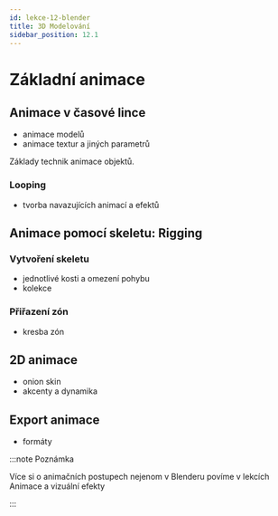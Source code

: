 ```yaml
---
id: lekce-12-blender
title: 3D Modelování
sidebar_position: 12.1
---
```


# Základní animace

## Animace v časové lince

- animace modelů
- animace textur a jiných parametrů

Základy technik animace objektů.

### Looping
- tvorba navazujících animací a efektů

## Animace pomocí skeletu: Rigging

### Vytvoření skeletu
- jednotlivé kosti a omezení pohybu
- kolekce

### Přiřazení zón
- kresba zón

## 2D animace
- onion skin
- akcenty a dynamika

## Export animace

- formáty

:::note Poznámka

Více si o animačních postupech nejenom v Blenderu povíme v lekcích Animace a vizuální efekty

:::
